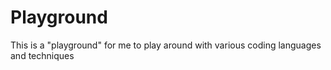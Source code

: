 # Playground
This is a "playground" for me to play around with various coding languages and techniques 
